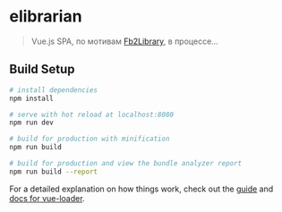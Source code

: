 # elibrarian

> Vue.js SPA, по мотивам <a href="http://www.fb2library.net/projects/fb2library" target="_blank"  rel="noopener">Fb2Library</a>, в процессе... 

## Build Setup

``` bash
# install dependencies
npm install

# serve with hot reload at localhost:8080
npm run dev

# build for production with minification
npm run build

# build for production and view the bundle analyzer report
npm run build --report
```

For a detailed explanation on how things work, check out the [guide](http://vuejs-templates.github.io/webpack/) and [docs for vue-loader](http://vuejs.github.io/vue-loader).

